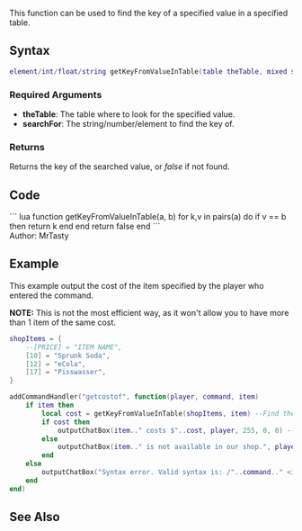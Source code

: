 This function can be used to find the key of a specified value in a specified table.

Syntax
------

``` lua
element/int/float/string getKeyFromValueInTable(table theTable, mixed searchFor )
```

### Required Arguments

-   **theTable**: The table where to look for the specified value.
-   **searchFor**: The string/number/element to find the key of.

### Returns

Returns the key of the searched value, or *false* if not found.

Code
----

<section name="Function source" class="both" show="true">
``` lua
function getKeyFromValueInTable(a, b)
    for k,v in pairs(a) do
        if v == b then
           return k
        end
    end
    return false
end
```

</section>
Author: MrTasty

Example
-------

This example output the cost of the item specified by the player who entered the command.

**NOTE:** This is not the most efficient way, as it won't allow you to have more than 1 item of the same cost.

``` lua
shopItems = {
    --[PRICE] = "ITEM NAME",
    [10] = "Sprunk Soda",
    [12] = "eCola",
    [17] = "Pisswasser",
}

addCommandHandler("getcostof", function(player, command, item)
    if item then
        local cost = getKeyFromValueInTable(shopItems, item) --Find the key (the price in this case) of entered item name
        if cost then
            outputChatBox(item.." costs $"..cost, player, 255, 0, 0) --If the cost was found, output it to the command executor
        else
            outputChatBox(item.." is not available in our shop.", player, 255, 0, 0) --If it wasn't, tell the command executor that the item does not have a cost (ie: not in the shop)
        end
    else
        outputChatBox("Syntax error. Valid syntax is: /"..command.." <item name>", player, 255, 0, 0) --Output valid syntax in case the executor did not specify the item name to search for
    end
end)
```

See Also
--------
